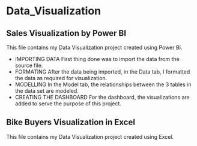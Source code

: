 # Data_Visualization

## Sales Visualization by Power BI
This file contains my Data Visualization project created using Power BI. 
- IMPORTING DATA
   First thing done was to import the data from the source file.
- FORMATING
   After the data being imported, in the Data tab, I formatted the data as required for visualization.
- MODELLING
   In the Model tab, the relationships between the 3 tables in the data set are modeled.
- CREATING THE DASHBOARD
   For the dashboard, the visualizations are added to serve the purpose of this project.


## Bike Buyers Visualization in Excel
This file contains my Data Visualization project created using Excel.


